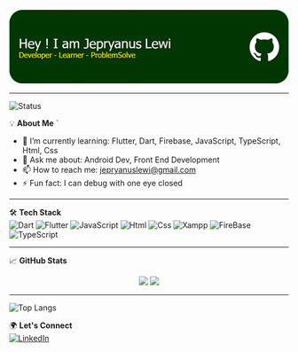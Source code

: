 ![JepryanusLewi](mygithub.png)

---
![Status](https://img.shields.io/badge/Status-Active-brightgreen?style=for-the-badge&logo=github)

💡 **About Me**  `  
- 🌱 I’m currently learning: Flutter, Dart, Firebase, JavaScript, TypeScript, Html, Css
- 💬 Ask me about: Android Dev, Front End Development  
- 📫 How to reach me: jepryanuslewi@gmail.com  
- ⚡ Fun fact: I can debug with one eye closed

---

🛠️ **Tech Stack**  
![Dart](https://img.shields.io/badge/-Dart-0175C2?style=flat&logo=dart&logoColor=white)
![Flutter](https://img.shields.io/badge/-Flutter-02569B?style=flat&logo=flutter)
![JavaScript](https://img.shields.io/badge/-JS-3776AB?style=flat&logo=javascript)
![Html](https://img.shields.io/badge/-HTML-0076A8?style=flat&logo=html)
![Css](https://img.shields.io/badge/-CSS-0076A8?style=flat&logo=css)
![Xampp](https://img.shields.io/badge/-Xampp-0076A8?style=flat&logo=xampp)
![FireBase](https://img.shields.io/badge/-Firebase-0076A8?style=flat&logo=firebase)
![TypeScript](https://img.shields.io/badge/-TypeScript-0076A8?style=flat&logo=TypeScript)

---

📈 **GitHub Stats**  
<p align="center">
  <img width="48%" src="https://github-readme-stats.vercel.app/api?username=jepryanuslewi&show_icons=true&theme=radical" />
  <img width="48%" src="https://github-readme-streak-stats.herokuapp.com/?user=jepryanuslewi&theme=radical" />
</p>


---
  ![Top Langs](https://github-readme-stats.vercel.app/api/top-langs/?username=jepryanuslewi&layout=compact&theme=radical)


🌍 **Let's Connect**  
[![LinkedIn](https://img.shields.io/badge/-LinkedIn-0077B5?style=flat&logo=linkedin)](https://www.linkedin.com/in/jepryanus-lewi-3a1285372?utm_source=share&utm_campaign=share_via&utm_content=profile&utm_medium=android_app)
<!-- [![Instagram](https://img.shields.io/badge/-Instagram-E4405F?style=flat&logo=instagram&logoColor=white)](https://instagram.com/jepryanuslewi)
[![Website](https://img.shields.io/badge/-Portfolio-000000?style=flat&logo=web)](https://jecu.dev) -->
